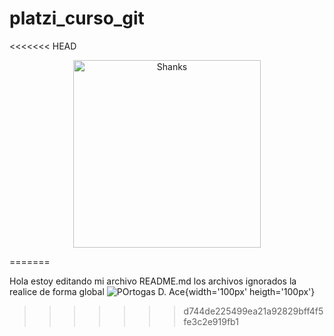 # platzi_curso_git
<<<<<<< HEAD
<div>
<p style = 'text-align:center;'>
<img src="http://pm1.narvii.com/7045/1b57b80a88253799b255a0c55058537cd6ce65e9r1-736-920v2_uhq.jpg" alt="Shanks" width="300px">
</p>
</div>
=======

Hola estoy editando mi archivo README.md
los archivos ignorados la realice de forma global
![POrtogas D. Ace](http://pm1.narvii.com/7045/1b57b80a88253799b255a0c55058537cd6ce65e9r1-736-920v2_uhq.jpg ){width='100px' heigth='100px'}
>>>>>>> d744de225499ea21a92829bff4f5fe3c2e919fb1
